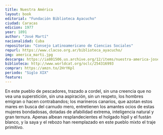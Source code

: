 ```yaml
---
title: Nuestra América
layout: book
editorial: "Fundación Biblioteca Ayacucho"
ciudad: Caracas
edicion: 1977
year: 1891
author: "José Martí"
nacionalidad: Cuba
repositorio: "Consejo Latinoamericano de Ciencias Sociales"
repurl: https://www.clacso.org.ar/biblioteca_ayacucho/
img: america_marti.jpg
descarga: https://ia801506.us.archive.org/12/items/nuestra-america-jose-marti/Nuestra%20Am%C3%A9rica%20-%20Jos%C3%A9%20Mart%C3%AD.pdf
biblioteca: http://www.worldcat.org/oclc/254316993
comprar: https://amzn.to/2HrYKpl
periodo: "Siglo XIX"
feature: 
---
```

 
En este pueblo de pescadores, trazado a cordel, sin una creencia que no vea una superstición, sin una aspiración, sin un respeto, los hombres emigran o hacen contrabandos; los marineros canarios, que azotan estos mares en busca del carnudo mero, entretienen los amantes ocios de estas mujeres bondadosas, dotadas de afabilidad extrema, inteligencia natural y gran ternura. Apenas albean resplandecientes el holgado hipil y el fustán blanco, y la saya y el rebozo han reemplazado en este pueblo mixto el traje primitivo.
